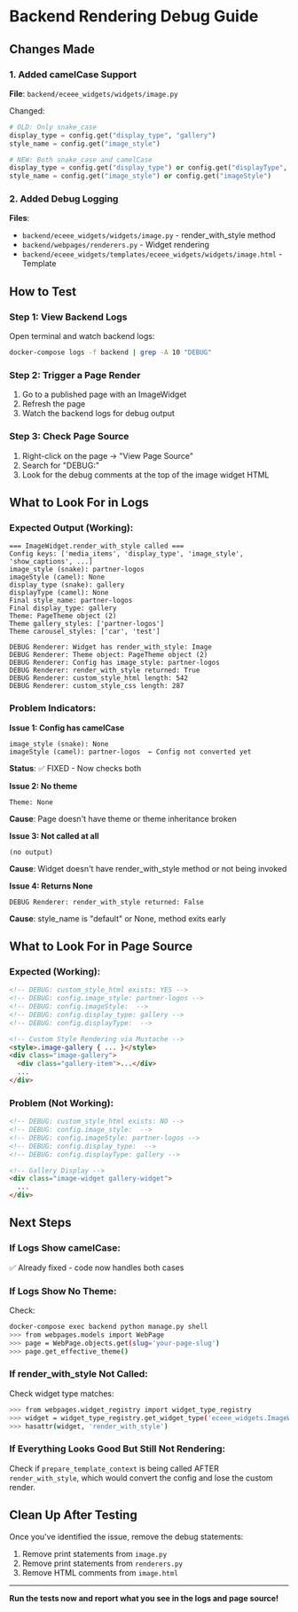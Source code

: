 # Backend Rendering Debug Guide

## Changes Made

### 1. Added camelCase Support
**File**: `backend/eceee_widgets/widgets/image.py`

Changed:
```python
# OLD: Only snake_case
display_type = config.get("display_type", "gallery")
style_name = config.get("image_style")

# NEW: Both snake_case and camelCase
display_type = config.get("display_type") or config.get("displayType", "gallery")
style_name = config.get("image_style") or config.get("imageStyle")
```

### 2. Added Debug Logging
**Files**: 
- `backend/eceee_widgets/widgets/image.py` - render_with_style method
- `backend/webpages/renderers.py` - Widget rendering
- `backend/eceee_widgets/templates/eceee_widgets/widgets/image.html` - Template

## How to Test

### Step 1: View Backend Logs

Open terminal and watch backend logs:
```bash
docker-compose logs -f backend | grep -A 10 "DEBUG"
```

### Step 2: Trigger a Page Render

1. Go to a published page with an ImageWidget
2. Refresh the page
3. Watch the backend logs for debug output

### Step 3: Check Page Source

1. Right-click on the page → "View Page Source"
2. Search for "DEBUG:"
3. Look for the debug comments at the top of the image widget HTML

## What to Look For in Logs

### Expected Output (Working):

```
=== ImageWidget.render_with_style called ===
Config keys: ['media_items', 'display_type', 'image_style', 'show_captions', ...]
image_style (snake): partner-logos
imageStyle (camel): None
display_type (snake): gallery
displayType (camel): None
Final style_name: partner-logos
Final display_type: gallery
Theme: PageTheme object (2)
Theme gallery_styles: ['partner-logos']
Theme carousel_styles: ['car', 'test']

DEBUG Renderer: Widget has render_with_style: Image
DEBUG Renderer: Theme object: PageTheme object (2)
DEBUG Renderer: Config has image_style: partner-logos
DEBUG Renderer: render_with_style returned: True
DEBUG Renderer: custom_style_html length: 542
DEBUG Renderer: custom_style_css length: 287
```

### Problem Indicators:

**Issue 1: Config has camelCase**
```
image_style (snake): None
imageStyle (camel): partner-logos  ← Config not converted yet
```
**Status**: ✅ FIXED - Now checks both

**Issue 2: No theme**
```
Theme: None
```
**Cause**: Page doesn't have theme or theme inheritance broken

**Issue 3: Not called at all**
```
(no output)
```
**Cause**: Widget doesn't have render_with_style method or not being invoked

**Issue 4: Returns None**
```
DEBUG Renderer: render_with_style returned: False
```
**Cause**: style_name is "default" or None, method exits early

## What to Look For in Page Source

### Expected (Working):

```html
<!-- DEBUG: custom_style_html exists: YES -->
<!-- DEBUG: config.image_style: partner-logos -->
<!-- DEBUG: config.imageStyle:  -->
<!-- DEBUG: config.display_type: gallery -->
<!-- DEBUG: config.displayType:  -->

<!-- Custom Style Rendering via Mustache -->
<style>.image-gallery { ... }</style>
<div class="image-gallery">
  <div class="gallery-item">...</div>
  ...
</div>
```

### Problem (Not Working):

```html
<!-- DEBUG: custom_style_html exists: NO -->
<!-- DEBUG: config.image_style:  -->
<!-- DEBUG: config.imageStyle: partner-logos -->
<!-- DEBUG: config.display_type:  -->
<!-- DEBUG: config.displayType: gallery -->

<!-- Gallery Display -->
<div class="image-widget gallery-widget">
  ...
</div>
```

## Next Steps

### If Logs Show camelCase:
✅ Already fixed - code now handles both cases

### If Logs Show No Theme:
Check:
```bash
docker-compose exec backend python manage.py shell
>>> from webpages.models import WebPage
>>> page = WebPage.objects.get(slug='your-page-slug')
>>> page.get_effective_theme()
```

### If render_with_style Not Called:
Check widget type matches:
```bash
>>> from webpages.widget_registry import widget_type_registry
>>> widget = widget_type_registry.get_widget_type('eceee_widgets.ImageWidget')
>>> hasattr(widget, 'render_with_style')
```

### If Everything Looks Good But Still Not Rendering:
Check if `prepare_template_context` is being called AFTER `render_with_style`, which would convert the config and lose the custom render.

## Clean Up After Testing

Once you've identified the issue, remove the debug statements:
1. Remove print statements from `image.py`
2. Remove print statements from `renderers.py`
3. Remove HTML comments from `image.html`

---

**Run the tests now and report what you see in the logs and page source!**

